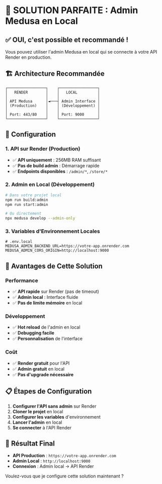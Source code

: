 # 🎯 SOLUTION PARFAITE : Admin Medusa en Local

## ✅ OUI, c'est possible et recommandé !

Vous pouvez utiliser l'admin Medusa en local qui se connecte à votre API Render en production.

## 🏗️ Architecture Recommandée

```
┌─────────────────┐    ┌─────────────────┐
│   RENDER        │    │   LOCAL         │
│                 │    │                 │
│ API Medusa      │◄───┤ Admin Interface │
│ (Production)    │    │ (Développement) │
│                 │    │                 │
│ Port: 443/80    │    │ Port: 9000      │
└─────────────────┘    └─────────────────┘
```

## 🚀 Configuration

### 1. API sur Render (Production)
- ✅ **API uniquement** : 256MB RAM suffisant
- ✅ **Pas de build admin** : Démarrage rapide
- ✅ **Endpoints disponibles** : `/admin/*`, `/store/*`

### 2. Admin en Local (Développement)
```bash
# Dans votre projet local
npm run build:admin
npm run start:admin

# Ou directement
npx medusa develop --admin-only
```

### 3. Variables d'Environnement Locales
```env
# .env.local
MEDUSA_ADMIN_BACKEND_URL=https://votre-app.onrender.com
MEDUSA_ADMIN_CORS_ORIGIN=http://localhost:9000
```

## 🔧 Avantages de Cette Solution

### Performance
- ✅ **API rapide** sur Render (pas de timeout)
- ✅ **Admin local** : Interface fluide
- ✅ **Pas de limite mémoire** en local

### Développement
- ✅ **Hot reload** de l'admin en local
- ✅ **Debugging facile**
- ✅ **Personnalisation** de l'interface

### Coût
- ✅ **Render gratuit** pour l'API
- ✅ **Admin gratuit** en local
- ✅ **Pas d'upgrade nécessaire**

## 📋 Étapes de Configuration

1. **Configurer l'API sans admin** sur Render
2. **Cloner le projet** en local
3. **Configurer les variables** d'environnement
4. **Lancer l'admin** en local
5. **Se connecter** à l'API Render

## 🎉 Résultat Final

- **API Production** : `https://votre-app.onrender.com`
- **Admin Local** : `http://localhost:9000`
- **Connexion** : Admin local → API Render

Voulez-vous que je configure cette solution maintenant ?
